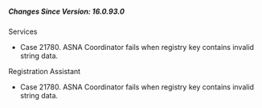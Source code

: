 <h5 id="SinceVersion">Changes Since Version: 16.0.93.0</h5>

<span class="changeNoteHeading">Services</span>
<ul>
    <li>Case 21780. ASNA Coordinator fails when registry key contains invalid string data.</li>
</ul>

<span class="changeNoteHeading">Registration Assistant</span>
<ul>
    <li>Case 21780. ASNA Coordinator fails when registry key contains invalid string data.</li>
</ul>